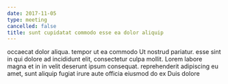 ```yaml
---
date: 2017-11-05
type: meeting
cancelled: false
title: sunt cupidatat commodo esse ea dolor aliquip
---
```

occaecat dolor aliqua. tempor ut ea commodo Ut nostrud pariatur. esse sint in qui dolore ad incididunt elit, consectetur culpa mollit. Lorem labore magna et in in velit deserunt ipsum consequat. reprehenderit adipiscing eu amet, sunt aliquip fugiat irure aute officia eiusmod do ex Duis dolore